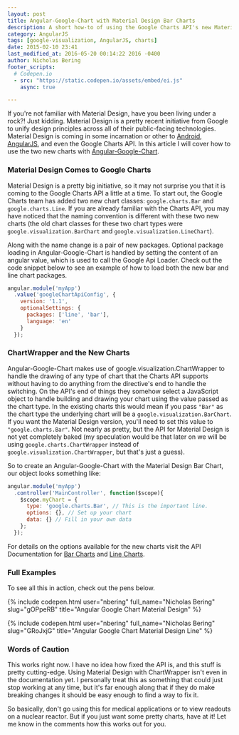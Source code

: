 ```yaml
---
layout: post
title: Angular-Google-Chart with Material Design Bar Charts
description: A short how-to of using the Google Charts API's new Material Design versions of Bar and Line charts.
category: AngularJS
tags: [google-visualization, AngularJS, charts]
date: 2015-02-10 23:41
last_modified_at: 2016-05-20 00:14:22 2016 -0400
author: Nicholas Bering
footer_scripts:
  # Codepen.io
  - src: "https://static.codepen.io/assets/embed/ei.js"
    async: true

---
```


If you're not familiar with Material Design, have you been living under a rock?!
Just kidding.  Material Design is a pretty recent initiative from Google to unify
design principles across all of their public-facing technologies.  Material Design
is coming in some incarnation or other to [Android][Material Android],
[AngularJS][Material AngularJS], and even the Google Charts API.  In this article
I will cover how to use the two new charts with [Angular-Google-Chart].

### Material Design Comes to Google Charts

Material Design is a pretty big initiative, so it may not surprise you that it
is coming to the Google Charts API a little at a time.  To start out, the Google
Charts team has added two new chart classes:  `google.charts.Bar` and
`google.charts.Line`.  If you are already familiar with the Charts API, you may
have noticed that the naming convention is different with these two new charts
(the old chart classes for these two chart types were `google.visualization.BarChart`
and `google.visualization.LineChart`).

Along with the name change is a pair of new packages.  Optional package loading
in Angular-Google-Chart is handled by setting the content of an angular value,
which is used to call the Google Api Loader.  Check out the code snippet below
to see an example of how to load both the new bar and line chart packages.

```js
angular.module('myApp')
  .value('googleChartApiConfig', {
    version: '1.1',
    optionalSettings: {
      packages: ['line', 'bar'],
      language: 'en'
    }
  });
```

### ChartWrapper and the New Charts

Angular-Google-Chart makes use of google.visualization.ChartWrapper to handle the
drawing of any type of chart that the Charts API supports without having to do
anything from the directive's end to handle the switching.  On the API's end of
things they somehow select a JavaScript object to handle building and drawing
your chart using the value passed as the chart type.  In the existing charts this
would mean if you pass `"Bar"` as the chart type the underlying chart will be a
`google.visualization.BarChart`.  If you want the Material Design version, you'll
need to set this value to `"google.charts.Bar"`.  Not nearly as pretty, but the
API for Material Design is not yet completely baked (my speculation would be that
later on we will be using `google.charts.ChartWrapper` instead of
`google.visualization.ChartWrapper`, but that's just a guess).

So to create an Angular-Google-Chart with the Material Design Bar Chart, our
object looks something like:

```js
angular.module('myApp')
  .controller('MainController', function($scope){
    $scope.myChart = {
      type: 'google.charts.Bar', // This is the important line.
      options: {}, // Set up your chart
      data: {} // Fill in your own data
    };
  });
```

For details on the options available for the new charts visit the API Documentation
for [Bar Charts][Material Bar Chart] and [Line Charts][Material Line Chart].

### Full Examples

To see all this in action, check out the pens below.

{% include codepen.html
  user="nbering"
  full_name="Nicholas Bering"
  slug="gOPpeRB"
  title="Angular Google Chart Material Design"
%}

{% include codepen.html
  user="nbering"
  full_name="Nicholas Bering"
  slug="GRoJxjG"
  title="Angular Google Chart Material Design Line"
%}

### Words of Caution

This works right now. I have no idea how fixed the API is, and this stuff is
pretty cutting-edge. Using Material Design with ChartWrapper isn't even in the
documentation yet. I personally treat this as something that could just stop
working at any time, but it's far enough along that if they do make breaking
changes it should be easy enough to find a way to fix it.

So basically, don't go using this for medical applications or to view readouts
on a nuclear reactor. But if you just want some pretty charts, have at it!  Let
me know in the comments how this works out for you.

[Material Android]: <https://developer.android.com/design/material/index.html>
[Material AngularJS]: <https://material.angularjs.org/>
[Angular-Google-Chart]: <https://github.com/angular-google-chart/angular-google-chart/>
[Material Bar Chart]: <https://developers.google.com/chart/interactive/docs/gallery/barchart#Material>
[Material Line Chart]: <https://developers.google.com/chart/interactive/docs/gallery/linechart#Material>
